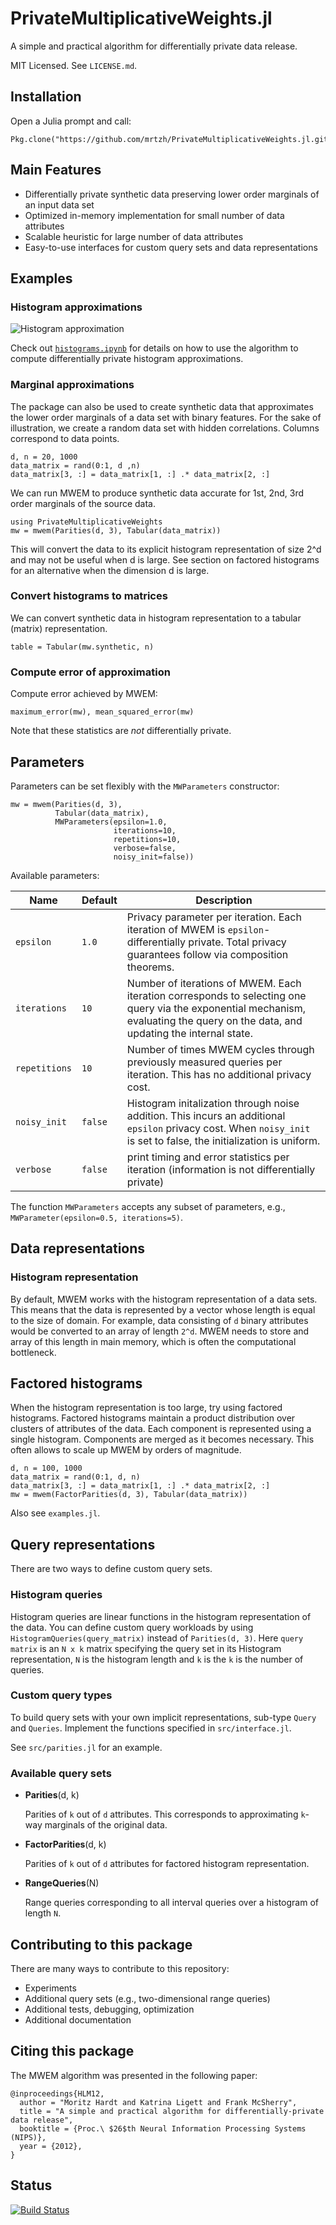 # PrivateMultiplicativeWeights.jl

A simple and practical algorithm for differentially private data release.

MIT Licensed. See `LICENSE.md`.

## Installation

Open a Julia prompt and call: 
```
Pkg.clone("https://github.com/mrtzh/PrivateMultiplicativeWeights.jl.git")
```

## Main Features

* Differentially private synthetic data preserving lower order marginals of an input data set
* Optimized in-memory implementation for small number of data attributes
* Scalable heuristic for large number of data attributes
* Easy-to-use interfaces for custom query sets and data representations

## Examples

### Histogram approximations

![Histogram approximation](https://github.com/mrtzh/PrivateMultiplicativeWeights.jl/blob/master/examples/histograms.png?raw=true)

Check out [`histograms.ipynb`](/examples/histograms.ipynb) for details on how to
use the algorithm to compute differentially private histogram approximations. 

### Marginal approximations

The package can also be used to create synthetic data that approximates the
lower order marginals of a data set with binary features.  For the sake of
illustration, we create a random data set with hidden correlations. Columns
correspond to data points.  

```
d, n = 20, 1000
data_matrix = rand(0:1, d ,n)
data_matrix[3, :] = data_matrix[1, :] .* data_matrix[2, :]
```

We can run MWEM to produce synthetic data accurate for 1st, 2nd, 3rd order marginals of the source data.
```
using PrivateMultiplicativeWeights
mw = mwem(Parities(d, 3), Tabular(data_matrix))
```
This will convert the data to its explicit histogram representation of size 2^d
and may not be useful when d is large. See section on factored histograms
for an alternative when the dimension d is large.

### Convert histograms to matrices

We can convert synthetic data in histogram representation to a tabular 
(matrix) representation.
```
table = Tabular(mw.synthetic, n)
```

### Compute error of approximation
Compute error achieved by MWEM:
```
maximum_error(mw), mean_squared_error(mw)
```
Note that these statistics are *not* differentially private.

## Parameters

Parameters can be set flexibly with the `MWParameters` constructor:
```
mw = mwem(Parities(d, 3),
          Tabular(data_matrix),
          MWParameters(epsilon=1.0,
                       iterations=10,
                       repetitions=10,
                       verbose=false,
                       noisy_init=false))
```
Available parameters:

| Name | Default | Description |
| ---- | ------- | ----------- |
| `epsilon` | `1.0` | Privacy parameter per iteration. Each iteration of MWEM is `epsilon`-differentially private. Total privacy guarantees follow via composition theorems. |
| `iterations` | `10` | Number of iterations of MWEM. Each iteration corresponds to selecting one query via the exponential mechanism, evaluating the query on the data, and updating the internal state. |
| `repetitions`| `10` | Number of times MWEM cycles through previously measured queries per iteration. This has no additional privacy cost. |
| `noisy_init` | `false` | Histogram initalization through noise addition.  This incurs an additional `epsilon` privacy cost.  When `noisy_init` is set to false, the initialization is uniform.  |
| `verbose` | `false` | print timing and error statistics per iteration (information is not differentially private)

The function `MWParameters` accepts any subset of parameters, e.g.,
`MWParameter(epsilon=0.5, iterations=5)`.

## Data representations

### Histogram representation

By default, MWEM works with the histogram representation of a data sets. This
means that the data is represented by a vector whose length is equal to the size
of domain. For example, data consisting of `d` binary attributes would be
converted to an array of length `2^d`. MWEM needs to store and array of this
length in main memory, which is often the computational bottleneck.

## Factored histograms

When the histogram representation is too large, try using factored histograms.
Factored histograms maintain a product distribution over clusters of attributes
of the data. Each component is represented using a single histogram. Components
are merged as it becomes necessary. This often allows to scale up MWEM by orders
of magnitude.  
```
d, n = 100, 1000
data_matrix = rand(0:1, d, n)
data_matrix[3, :] = data_matrix[1, :] .* data_matrix[2, :]
mw = mwem(FactorParities(d, 3), Tabular(data_matrix))
```

Also see `examples.jl`.

## Query representations

There are two ways to define custom query sets.

### Histogram queries

Histogram queries are linear functions in the histogram representation of the
data.  You can define custom query workloads by using
`HistogramQueries(query_matrix)` instead of `Parities(d, 3)`. Here `query
matrix` is an `N x k` matrix specifying the query set in its Histogram
representation, `N` is the histogram length and `k` is the `k` is the number of
queries.

### Custom query types

To build query sets with your own implicit representations, sub-type
`Query` and `Queries`. Implement the functions specified in `src/interface.jl`.

See `src/parities.jl` for an example.

### Available query sets

- **Parities**(d, k)

  Parities of `k` out of `d` attributes. This corresponds to approximating
  `k`-way marginals of the original data.

- **FactorParities**(d, k)

  Parities of `k` out of `d` attributes for factored histogram representation.

- **RangeQueries**(N)

  Range queries corresponding to all interval queries over a histogram of length `N`.

## Contributing to this package

There are many ways to contribute to this repository:

* Experiments
* Additional query sets (e.g., two-dimensional range queries)
* Additional tests, debugging, optimization
* Additional documentation

## Citing this package

The MWEM algorithm was presented in the following paper:
```
@inproceedings{HLM12,
  author = "Moritz Hardt and Katrina Ligett and Frank McSherry",
  title = "A simple and practical algorithm for differentially-private data release",
  booktitle = {Proc.\ $26$th Neural Information Processing Systems (NIPS)},
  year = {2012},
}
```

## Status

[![Build
Status](https://travis-ci.org/mrtzh/PrivateMultiplicativeWeights.jl.svg?branch=master)](https://travis-ci.org/mrtzh/PrivateMultiplicativeWeights.jl)
